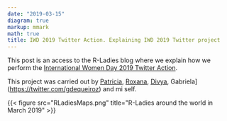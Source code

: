 ```yaml
---
date: "2019-03-15"
diagram: true
markup: mmark
math: true
title: IWD 2019 Twitter Action. Explaining IWD 2019 Twitter project
---
```

This post is an access to the R-Ladies blog where we explain how we perform the [International Women Day 2019 Twitter Action](https://blog.rladies.org/post/blog_iwdtwitter_2019/).  

This project was carried out by [Patricia](https://twitter.com/patriloto), [Roxana](https://twitter.com/data_datum), [Divya](https://twitter.com/DSeernani), Gabriela](https://twitter.com/gdequeiroz) and mi self. 

{{< figure src="RLadiesMaps.png" title="R-Ladies around the world in March 2019" >}}

